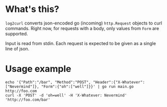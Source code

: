 # What's this?

`log2curl` converts json-encoded go (incoming) `http.Request` objects to curl
commands. Right now, for requests with a body, only values from `Form` are
supported.

Input is read from stdin. Each request is expected to be given as a single line
of json.

# Usage example

```
echo '{"Path":"/bar", "Method":"POST", "Header":{"X-Whatever":["Nevermind"]}, "Form":{"oh":["well"]}}' | go run main.go http://foo.com
curl -X 'POST' -d 'oh=well' -H 'X-Whatever: Nevermind' 'http://foo.com/bar'
```
